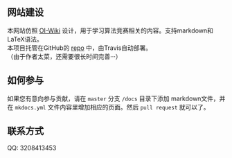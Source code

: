 ## 网站建设
本网站仿照 [OI-Wiki](https://oi-wiki.org/) 设计，用于学习算法竞赛相关的内容。支持markdown和LaTeX语法。  
本项目托管在GitHub的 [repo](https://github.com/LyuLumos/Demo-of-CUC-acmwiki.io) 中，由Travis自动部署。  
（由于作者太菜，还需要很长时间完善···）

## 如何参与
如果您有意向参与贡献，请在 `master` 分支 `/docs` 目录下添加 markdown文件，并在 `mkdocs.yml` 文件内容里增加相应的页面。然后 `pull request` 就可以了。

## 联系方式
QQ: 3208413453